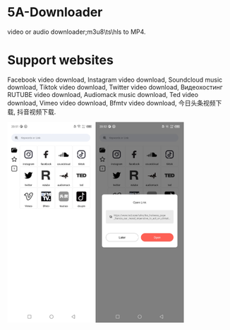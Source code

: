 # 5A-Downloader
video or audio downloader;m3u8\ts\hls to MP4.

# Support websites
Facebook video download,
Instagram video download,
Soundcloud music download,
Tiktok video download,
Twitter video download,
Видеохостинг RUTUBE video download,
Audiomack music download,
Ted video download,
Vimeo video download,
Bfmtv video download,
今日头条视频下载,
抖音视频下载.

<img src="https://github.com/JoeLeeto/5A-Downloader/blob/main/Screenshot/Screenshot_20231214-205138.jpg" width="200px"><img src="https://github.com/JoeLeeto/5A-Downloader/blob/main/Screenshot/Screenshot_20231214-205210.jpg" width="200px">
